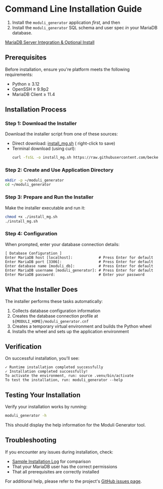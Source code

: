 # Command Line Installation Guide

1. Install the `moduli_generator` application _first,_ and then
2. Install the `moduli_generator` SQL schema and user spec _in_ your MariaDB database.

[MariaDB Server Integration & Optional Install](../database/mariadb.md)

## Prerequisites

Before installation, ensure you're platform meets the following requirements:

- Python ≥ 3.12
- OpenSSH ≥ 9.9p2
- MariaDB Client ≥ 11.4

## Installation Process

### Step 1: Download the Installer

Download the installer script from one of these sources:

- Direct
  download: [install_mg.sh](https://raw.githubusercontent.com/beckerwilliams/moduli_generator/HEAD/data/bash_scripts/install_mg.sh) (
  right-click to save)
- Terminal download (using curl):
  ```bash
  curl -fsSL -o install_mg.sh https://raw.githubusercontent.com/beckerwilliams/moduli_generator/HEAD/data/bash_scripts/install_mg.sh
  ```

### Step 2: Create and Use Application Directory

```bash
mkdir -p ~/moduli_generator
cd ~/moduli_generator
```

### Step 3: Prepare and Run the Installer

Make the installer executable and run it:

```bash
chmod +x ./install_mg.sh
./install_mg.sh
```

### Step 4: Configuration

When prompted, enter your database connection details:

```
[ Database Configuration ]
Enter MariaDB host [localhost]:            # Press Enter for default
Enter MariaDB port [3306]:                 # Press Enter for default
Enter database name [moduli_db]:           # Press Enter for default
Enter MariaDB username [moduli_generator]: # Press Enter for default
Enter MariaDB password:                    # Enter your password
```

## What the Installer Does

The installer performs these tasks automatically:

1. Collects database configuration information
2. Creates the database connection profile at `${MODULI_HOME}/moduli_generator.cnf`
3. Creates a temporary virtual environment and builds the Python wheel
4. Installs the wheel and sets up the application environment

## Verification

On successful installation, you'll see:

```
✓ Runtime installation completed successfully
✓ Installation completed successfully!
To activate the environment, run: source .venv/bin/activate
To test the installation, run: moduli_generator --help
```

## Testing Your Installation

Verify your installation works by running:

```bash
moduli_generator -h
```

This should display the help information for the Moduli Generator tool.

## Troubleshooting

If you encounter any issues during installation, check:

- [Sample Installation Log](installation_response.md) for comparison
- That your MariaDB user has the correct permissions
- That all prerequisites are correctly installed

For additional help, please refer to the
project's [GitHub issues page](https://github.com/beckerwilliams/moduli_generator/issues).